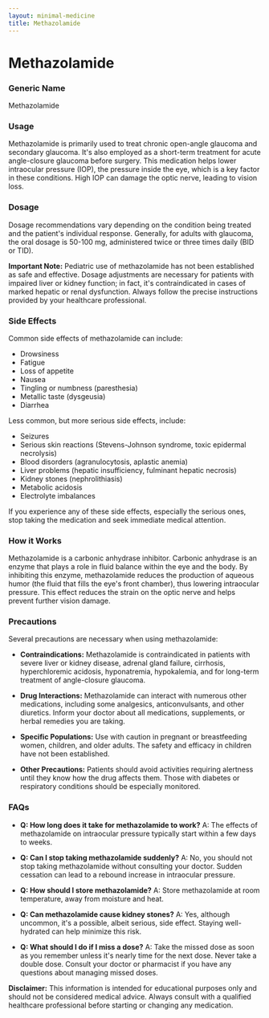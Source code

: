 ```yaml
---
layout: minimal-medicine
title: Methazolamide
---
```


# Methazolamide
### Generic Name
Methazolamide

### Usage
Methazolamide is primarily used to treat chronic open-angle glaucoma and secondary glaucoma.  It's also employed as a short-term treatment for acute angle-closure glaucoma before surgery.  This medication helps lower intraocular pressure (IOP), the pressure inside the eye, which is a key factor in these conditions.  High IOP can damage the optic nerve, leading to vision loss.


### Dosage
Dosage recommendations vary depending on the condition being treated and the patient's individual response.  Generally, for adults with glaucoma, the oral dosage is 50-100 mg, administered twice or three times daily (BID or TID).  

**Important Note:**  Pediatric use of methazolamide has not been established as safe and effective.  Dosage adjustments are necessary for patients with impaired liver or kidney function;  in fact, it's contraindicated in cases of marked hepatic or renal dysfunction.  Always follow the precise instructions provided by your healthcare professional.


### Side Effects
Common side effects of methazolamide can include:

*   Drowsiness
*   Fatigue
*   Loss of appetite
*   Nausea
*   Tingling or numbness (paresthesia)
*   Metallic taste (dysgeusia)
*   Diarrhea


Less common, but more serious side effects, include:

*   Seizures
*   Serious skin reactions (Stevens-Johnson syndrome, toxic epidermal necrolysis)
*   Blood disorders (agranulocytosis, aplastic anemia)
*   Liver problems (hepatic insufficiency, fulminant hepatic necrosis)
*   Kidney stones (nephrolithiasis)
*   Metabolic acidosis
*   Electrolyte imbalances


If you experience any of these side effects, especially the serious ones, stop taking the medication and seek immediate medical attention.


### How it Works
Methazolamide is a carbonic anhydrase inhibitor. Carbonic anhydrase is an enzyme that plays a role in fluid balance within the eye and the body. By inhibiting this enzyme, methazolamide reduces the production of aqueous humor (the fluid that fills the eye's front chamber), thus lowering intraocular pressure.  This effect reduces the strain on the optic nerve and helps prevent further vision damage.

### Precautions
Several precautions are necessary when using methazolamide:

*   **Contraindications:**  Methazolamide is contraindicated in patients with severe liver or kidney disease, adrenal gland failure, cirrhosis, hyperchloremic acidosis, hyponatremia, hypokalemia, and for long-term treatment of angle-closure glaucoma.

*   **Drug Interactions:**  Methazolamide can interact with numerous other medications, including some analgesics, anticonvulsants, and other diuretics.  Inform your doctor about all medications, supplements, or herbal remedies you are taking.

*   **Specific Populations:**  Use with caution in pregnant or breastfeeding women, children, and older adults.  The safety and efficacy in children have not been established.

*   **Other Precautions:** Patients should avoid activities requiring alertness until they know how the drug affects them.  Those with diabetes or respiratory conditions should be especially monitored.


### FAQs

*   **Q: How long does it take for methazolamide to work?**  A:  The effects of methazolamide on intraocular pressure typically start within a few days to weeks.

*   **Q: Can I stop taking methazolamide suddenly?** A: No, you should not stop taking methazolamide without consulting your doctor. Sudden cessation can lead to a rebound increase in intraocular pressure.

*   **Q: How should I store methazolamide?** A: Store methazolamide at room temperature, away from moisture and heat.

*   **Q: Can methazolamide cause kidney stones?** A: Yes, although uncommon, it's a possible, albeit serious, side effect.  Staying well-hydrated can help minimize this risk.

*   **Q:  What should I do if I miss a dose?** A: Take the missed dose as soon as you remember unless it's nearly time for the next dose.  Never take a double dose.  Consult your doctor or pharmacist if you have any questions about managing missed doses.


**Disclaimer:** This information is intended for educational purposes only and should not be considered medical advice. Always consult with a qualified healthcare professional before starting or changing any medication.
